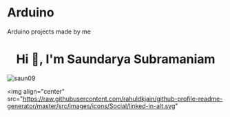 # Arduino
Arduino projects made by me
<h1 align="center">Hi 👋, I'm Saundarya Subramaniam</h1>
<p align="left"> <img src="https://komarev.com/ghpvc/?username=saun09&label=Profile%20views&color=0e75b6&style=flat" alt="saun09" /> </p


<img align="center" src="https://raw.githubusercontent.com/rahuldkjain/github-profile-readme-generator/master/src/images/icons/Social/linked-in-alt.svg"

